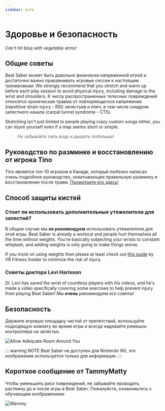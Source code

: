 ```yaml
---
sidebar: auto
---
```


# Здоровье и безопасность
_Can't hit bloq with vegetable arms!_

## Общие советы
Beat Saber может быть довольно физически напряженной игрой и достаточно важно приравнивать игровые сессии к настоящим тренировкам. We strongly recommend that you stretch and warm up before each play session to avoid physical injury, including damage to the wrist and shoulders. К числу распространенных телесных повреждений относятся хроническая травма от повторяющегося напряжения (repetitive strain injury - RSI) запястьев и плеч, в том числе синдром запястного канала (carpal tunnel syndrome - CTS).

Stretching isn't just limited to people playing crazy custom songs either, you can injure yourself even if a map seems short or simple.

> _Не забывайте пить воду и дышать побольше!_

## Руководство по разминке и восстановлению от игрока Tino
Tino является топ-10 игроком в Канаде, который любезно написал очень подробное руководство, охватывающее правильную разминку и восстановление после травм. [Посмотрите его здесь!](https://docs.google.com/document/d/122rd-eU0mkwQ6fXUwSmo1_XAh73Jyqd1u6ncrUjtkD0/)

## Способ защиты кистей

### Стоит ли использовать дополнительные утяжелители для запястий?
В общем случае мы **не рекомендуем** использовать утяжелители для этой игры. Beat Saber is already a workout and people hurt themselves all the time without weights. You're basically subjecting your wrists to constant whiplash, and adding weights is only going to make things worse.

If you insist on using weights then please at least check out [this guide](https://www.vrfitnessinsider.com/beat-saber-weighted-gear/) by VR Fitness Insider to minimize the risk of injury.

### Советы доктора Levi Harisson
Dr. Levi has saved the wrist of countless players with his videos, and he's made a video specifically covering some exercises to help prevent injury from playing Beat Saber! Мы **очень** рекомендуем его советы!

<YouTube url='https://www.youtube.com/watch?v=IoL1NOKUmoU' />

## Безопасность
Держите игровую площадку чистой от препятствий, используйте подходящую комнату во время игры и всегда надевайте ремешок контроллера на запястье.

![Allow Adequate Room Around You](~@images/health-and-safety/allow-adequate-room-around-you.png "Allow Adequate Room Around You")

::: warning NOTE Beat Saber не доступен для Nintendo Wii, это изображение используется только для информации. :::

## Короткое сообщение от TammyMatty
Чтобы уменьшить риск повреждений, не забывайте проводить растяжку до и после игры в Beat Saber. Пожалуйста, ознакомьтесь с обучающим изображением:

![Wammy](~@images/health-and-safety/wammy.gif "Wammy")
